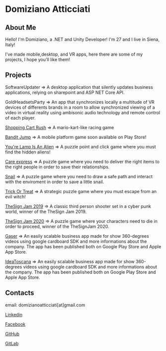 # Domiziano Atticciati

## About Me


Hello! I'm Domiziano, a .NET and Unity Developer!
I'm 27 and I live in Siena, Italy!

I've made mobile,desktop, and VR apps, here there are some of my projects, I hope you'll like them!

 

## Projects

SoftwareUpdater => A desktop application that silently updates business applications, relying on sharepoint and ASP NET Core API.

GoldHeadsetsParty => An app that synchronizes locally a multitude of VR devices of differents brands in a room to allow synchronized viewing of a video in virtual reality using ambisonic audio technology and remote control of each player.

[Shopping Cart Rush](https://drive.google.com/file/d/1LVEtFjZvi6NoKusJ0LomPotycTWH84LR/view?usp=sharing) => A mario-kart-like racing game

[Bandit Jump](https://drive.google.com/file/d/1zPDlI_GAnlY5wdcpfAR5NML70lh5v6BE/view?usp=sharing) => A mobile platform game soon available on Play Store! 

[You're Lamp Is An Alien](https://globalgamejam.org/2021/games/your-lamp-alien-0) => A puzzle point and click game where you must find the hidden aliens!

[Care express](https://globalgamejam.org/2020/games/care-express-1) => A puzzle game where you need to deliver the right items to the right people in order to save their relationships.

[Snail](https://globalgamejam.org/2019/games/snil) => A puzzle game where you need to draw a safe path and interact with the enviroment in order to save a little snail.

[Trick Or Treat](https://github.com/Leonardo-Fiori/trickortreat)  => A strategic puzzle game where you must escape from  an evil witch!

[TheSign Jam 2019](https://gitlab.com/domiziano/the-sign-jam-2019) => A classic third person shooter set in a cyber punk world, winner of the TheSign Jam 2019.

[TheSign Jam 2020](https://github.com/KlausRenzo/TSjam2020) => A puzzle game where your characters need to die in order to proceed, winner of the TheSignJam 2020.

[Gaser](https://play.google.com/store/apps/details?id=com.goldenterprise.gruppogaser&gl=IT) => An easily scalable business app made for show 360-degrees videos using google cardboard SDK and more informations about the company. The app has been published both on Google Play Store and Apple App Store.

[IdeaToscana](https://play.google.com/store/apps/details?id=com.goldenterprise.ideaToscana&gl=IT) => An easily scalable business app made for show 360-degrees videos using google cardboard SDK and more informations about the company. The app has been published both on Google Play Store and Apple App Store.



## Contacts

email: domizianoatticciati[at]gmail.com

[Linkedin](https://www.linkedin.com/in/domiziano-atticciati-dev)

[Facebook](https://www.facebook.com/giangingella/)

[GitHub](https://github.com/DomizianoAtticciati)

[GitLab](https://gitlab.com/domiziano)
